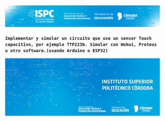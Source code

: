 ![logof](/assets/Curso%20ISPC.png)

### `Implementar y simular un circuito que use un sensor Touch capacitivo, por ejemplo TTP223b. Simular con Wokwi, Proteus u otro software.(usando Arduino o ESP32)`


![logo](/assets/BannerElect.png)